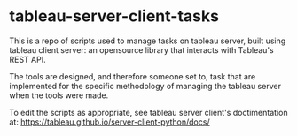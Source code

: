 # tableau-server-client-tasks

This is a repo of scripts used to manage tasks on tableau server, built using tableau client server: an opensource library that interacts with Tableau's REST API.

The tools are designed, and therefore someone set to, task that are implemented for the specific methodology of managing the tableau server when the tools were made.

To edit the scripts as appropriate, see tableau server client's doctimentation at: https://tableau.github.io/server-client-python/docs/
